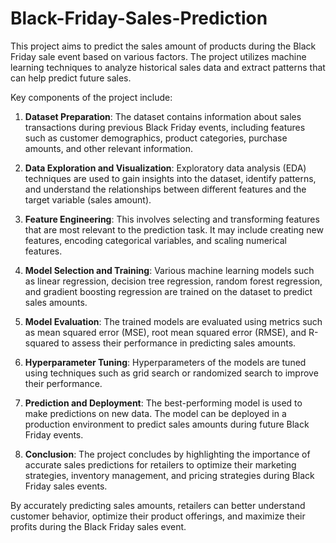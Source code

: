 # Black-Friday-Sales-Prediction
This project aims to predict the sales amount of products during the Black Friday sale event based on various factors. The project utilizes machine learning techniques to analyze historical sales data and extract patterns that can help predict future sales.

Key components of the project include:

1. **Dataset Preparation**: The dataset contains information about sales transactions during previous Black Friday events, including features such as customer demographics, product categories, purchase amounts, and other relevant information.

2. **Data Exploration and Visualization**: Exploratory data analysis (EDA) techniques are used to gain insights into the dataset, identify patterns, and understand the relationships between different features and the target variable (sales amount).

3. **Feature Engineering**: This involves selecting and transforming features that are most relevant to the prediction task. It may include creating new features, encoding categorical variables, and scaling numerical features.

4. **Model Selection and Training**: Various machine learning models such as linear regression, decision tree regression, random forest regression, and gradient boosting regression are trained on the dataset to predict sales amounts.

5. **Model Evaluation**: The trained models are evaluated using metrics such as mean squared error (MSE), root mean squared error (RMSE), and R-squared to assess their performance in predicting sales amounts.

6. **Hyperparameter Tuning**: Hyperparameters of the models are tuned using techniques such as grid search or randomized search to improve their performance.

7. **Prediction and Deployment**: The best-performing model is used to make predictions on new data. The model can be deployed in a production environment to predict sales amounts during future Black Friday events.

8. **Conclusion**: The project concludes by highlighting the importance of accurate sales predictions for retailers to optimize their marketing strategies, inventory management, and pricing strategies during Black Friday sales events.

By accurately predicting sales amounts, retailers can better understand customer behavior, optimize their product offerings, and maximize their profits during the Black Friday sales event.
